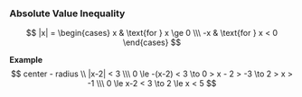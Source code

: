 ### Absolute Value Inequality

$$
    |x| = \begin{cases} x & \text{for }  x \ge 0 \\\ -x & \text{for }  x < 0 \end{cases}
$$

**Example**
$$
    center - radius \\
    |x-2| < 3 \\\
    0 \le -(x-2) < 3 \to 0 > x - 2 > -3 \to 2 > x > -1 \\\
    0 \le x-2 < 3 \to 2 \le x < 5
$$

